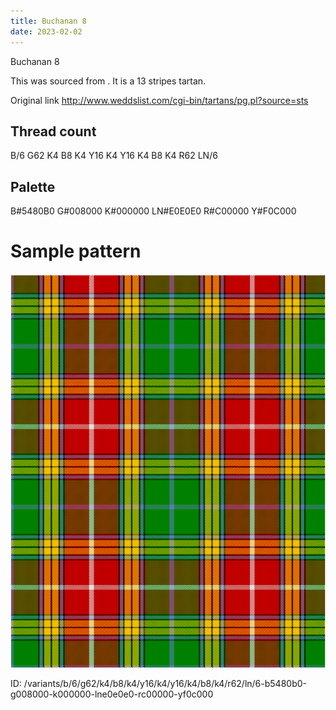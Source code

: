 ```yaml
---
title: Buchanan 8
date: 2023-02-02
---
```

Buchanan 8

This was sourced from <no value>.  It is a 13 stripes tartan.

Original link http://www.weddslist.com/cgi-bin/tartans/pg.pl?source=sts

## Thread count
B/6 G62 K4 B8 K4 Y16 K4 Y16 K4 B8 K4 R62 LN/6

## Palette
B#5480B0 G#008000 K#000000 LN#E0E0E0 R#C00000 Y#F0C000

# Sample pattern

![Tartan detail](tartan.png "B/6 G62 K4 B8 K4 Y16 K4 Y16 K4 B8 K4 R62 LN/6 tartan")

ID: /variants/b/6/g62/k4/b8/k4/y16/k4/y16/k4/b8/k4/r62/ln/6-b5480b0-g008000-k000000-lne0e0e0-rc00000-yf0c000